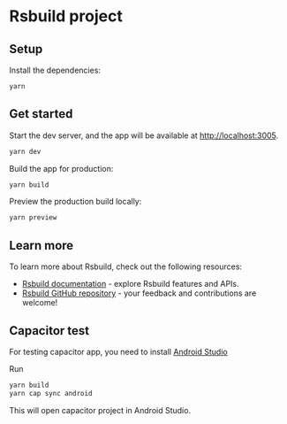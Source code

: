 # Rsbuild project

## Setup

Install the dependencies:

```bash
yarn
```

## Get started

Start the dev server, and the app will be available at [http://localhost:3005](http://localhost:3005).

```bash
yarn dev
```

Build the app for production:

```bash
yarn build
```

Preview the production build locally:

```bash
yarn preview
```

## Learn more

To learn more about Rsbuild, check out the following resources:

- [Rsbuild documentation](https://rsbuild.rs) - explore Rsbuild features and APIs.
- [Rsbuild GitHub repository](https://github.com/web-infra-dev/rsbuild) - your feedback and contributions are welcome!

## Capacitor test

For testing capacitor app, you need to install [Android Studio](https://developer.android.com/studio)

Run

```bash
yarn build
yarn cap sync android
```

This will open capacitor project in Android Studio.
